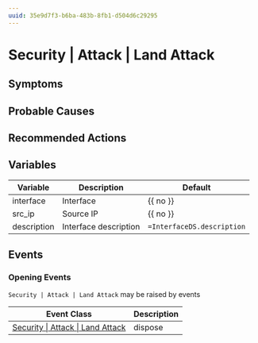 ```yaml
---
uuid: 35e9d7f3-b6ba-483b-8fb1-d504d6c29295
---
```

# Security | Attack | Land Attack

## Symptoms

## Probable Causes

## Recommended Actions

## Variables

| Variable    | Description           | Default                    |
| ----------- | --------------------- | -------------------------- |
| interface   | Interface             | {{ no }}                   |
| src_ip      | Source IP             | {{ no }}                   |
| description | Interface description | `=InterfaceDS.description` |

## Events

### Opening Events
`Security | Attack | Land Attack` may be raised by events

| Event Class                                                                                    | Description |
| ---------------------------------------------------------------------------------------------- | ----------- |
| [Security \| Attack \| Land Attack](../../../event-classes-reference/security/attack/land-attack.md) | dispose     |
